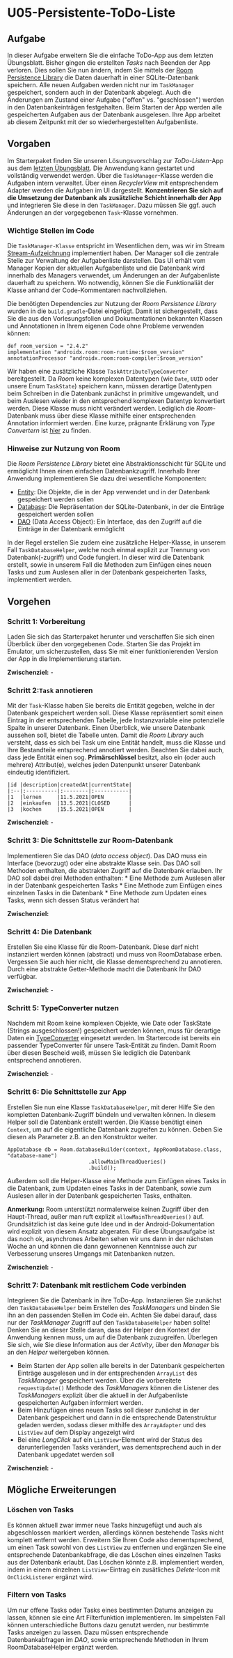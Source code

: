 # U05-Persistente-ToDo-Liste

## Aufgabe

In dieser Aufgabe erweitern Sie die einfache ToDo-App aus dem letzten Übungsblatt. Bisher gingen die erstellten _Tasks_ nach Beenden der App verloren. Dies sollen Sie nun ändern, indem Sie mittels der [Room Persistence Library](https://developer.android.com/training/data-storage/room) die Daten dauerhaft in einer SQLite-Datenbank speichern. Alle neuen Aufgaben werden nicht nur im `TaskManager` gespeichert, sondern auch in der Datenbank abgelegt. Auch die Änderungen am Zustand einer Aufgabe ("offen" vs. "geschlossen") werden in den Datenbankeinträgen festgehalten. Beim Starten der App werden alle gespeicherten Aufgaben aus der Datenbank ausgelesen. Ihre App arbeitet ab diesem Zeitpunkt mit der so wiederhergestellten Aufgabenliste.

## Vorgaben

Im Starterpaket finden Sie unseren Lösungsvorschlag zur _ToDo-Listen_-App aus dem [letzten Übungsblatt](https://android-regensburg.github.io/AssignmentViewer/index.html#Android-Regensburg/U04-ToDo-Liste). Die Anwendung kann gestartet und vollständig verwendet werden. Über die `TaskManager`-Klasse werden die Aufgaben intern verwaltet. Über einen _RecyclerView_ mit entsprechendem Adapter werden die Aufgaben im UI dargestellt. **Konzentrieren Sie sich auf die Umsetzung der Datenbank als zusätzliche Schicht innerhalb der App** und integrieren Sie diese in den `TaskManager`. Dazu müssen Sie ggf. auch Änderungen an der vorgegebenen `Task`-Klasse vornehmen.

### Wichtige Stellen im Code

Die `TaskManager-Klasse` entspricht im Wesentlichen dem, was wir im Stream [Stream-Aufzeichnung](https://www.youtube.com/watch?v=6m_b9NZGD6w) implementiert haben. Der Manager soll die zentrale Stelle zur Verwaltung der Aufgabenliste darstellen. Das UI erhält vom Manager Kopien der aktuellen Aufgabenliste und die Datenbank wird innerhalb des Managers verwendet, um Änderungen an der Aufgabenliste dauerhaft zu speichern. Wo notwendig, können Sie die Funktionaliät der Klasse anhand der Code-Kommentaren nachvollziehen.

Die benötigten Dependencies zur Nutzung der _Room Persistence Library_ wurden in die `build.gradle`-Datei eingefügt. Damit ist sichergestellt, dass Sie die aus den Vorlesungsfolien und Dokumentationen bekannten Klassen und Annotationen in Ihrem eigenen Code ohne Probleme verwenden können:
   
```
def room_version = "2.4.2"
implementation "androidx.room:room-runtime:$room_version"
annotationProcessor "androidx.room:room-compiler:$room_version"
```
Wir haben eine zusätzliche Klasse `TaskAttributeTypeConverter` bereitgestellt. Da _Room_ keine komplexen Datentypen (wie `Date`, `UUID` oder unsere Enum `TaskState`) speichern kann, müssen derartige Datentypen beim Schreiben in die Datenbank zunächst in primitive umgewandelt, und beim Auslesen wieder in den entsprechend komplexen Datentyp konvertiert werden. Diese Klasse muss nicht verändert werden. Lediglich die _Room_-Datenbank muss über diese Klasse mithilfe einer entsprechenden Annotation informiert werden. Eine kurze, prägnante Erklärung von _Type Convertern_ ist [hier](https://developer.android.com/training/data-storage/room/referencing-data) zu finden. 

### Hinweise zur Nutzung von Room

Die _Room Persistence Library_ bietet eine Abstraktionsschicht für SQLite und ermöglicht Ihnen einen einfachen Datenbankzugriff. Innerhalb Ihrer Anwendung implementieren Sie dazu drei wesentliche Komponenten:

- [Entity](https://developer.android.com/training/data-storage/room/defining-data): Die Objekte, die in der App verwendet und in der Datenbank gespeichert werden sollen
- [Database](https://developer.android.com/reference/kotlin/androidx/room/Database): Die Repräsentation der SQLite-Datenbank, in der die Einträge gespeichert werden sollen
- [DAO](https://developer.android.com/training/data-storage/room/accessing-data) (Data Access Object): Ein Interface, das den Zugriff auf die Einträge in der Datenbank ermöglicht

In der Regel erstellen Sie zudem eine zusätzliche Helper-Klasse, in unserem Fall `TaskDatabaseHelper`, welche noch einmal explizit zur Trennung von Datenbank(-zugriff) und Code fungiert. In dieser wird die Datenbank erstellt, sowie in unserem Fall die Methoden zum Einfügen eines neuen Tasks und zum Auslesen aller in der Datenbank gespeicherten Tasks, implementiert werden.

## Vorgehen

### Schritt 1: Vorbereitung

Laden Sie sich das Starterpaket herunter und verschaffen Sie sich einen Überblick über den vorgegebenen Code. Starten Sie das Projekt im Emulator, um sicherzustellen, dass Sie mit einer funktionierenden Version der App in die Implementierung starten.

**Zwischenziel:** -

### Schritt 2:`Task` annotieren

Mit der `Task`-Klasse haben Sie bereits die Entität gegeben, welche in der Datenbank gespeichert werden soll. Diese Klasse repräsentiert somit einen Eintrag in der entsprechenden Tabelle, jede Instanzvariable eine potenzielle Spalte in unserer Datenbank. Einen Überblick, wie unsere Datenbank aussehen soll, bietet die Tabelle unten. Damit die _Room Library_ auch versteht, dass es sich bei Task um eine Entität handelt, muss die Klasse und Ihre Bestandteile entsprechend annotiert werden. Beachten Sie dabei auch, dass jede Entität einen sog. **Primärschlüssel** besitzt, also ein (oder auch mehrere) Attribut(e), welches jeden Datenpunkt unserer Datenbank eindeutig identifiziert.

    |id |description|createdAt|currentState|
    |:--|:----------|:--------|:-----------|
    |1  |lernen     |11.5.2021|OPEN        |
    |2  |einkaufen  |13.5.2021|CLOSED      |
    |3  |kochen     |15.5.2021|OPEN        |

**Zwischenziel:** -

### Schritt 3: Die Schnittstelle zur Room-Datenbank

Implementieren Sie das DAO (_data access object_). Das DAO muss ein Interface (bevorzugt) oder eine abstrakte Klasse sein. Das DAO soll Methoden enthalten, die abstrakten Zugriff auf die Datenbank erlauben. Ihr DAO soll dabei drei Methoden enthalten:
    * Eine Methode zum Auslesen aller in der Datenbank gespeicherten Tasks
    * Eine Methode zum Einfügen eines einzelnen Tasks in die Datenbank
    * Eine Methode zum Updaten eines Tasks, wenn sich dessen Status verändert hat

**Zwischenziel:**

### Schritt 4: Die Datenbank

Erstellen Sie eine Klasse für die Room-Datenbank. Diese darf nicht instanziiert werden können (abstract) und muss von RoomDatabase erben. Vergessen Sie auch hier nicht, die Klasse dementsprechend zu annotieren. Durch eine abstrakte Getter-Methode macht die Datenbank Ihr DAO verfügbar. 

**Zwischenziel:** -

### Schritt 5: TypeConverter nutzen

Nachdem mit Room keine komplexen Objekte, wie Date oder TaskState (Strings ausgeschlossen!) gespeichert werden können, muss für derartige Daten ein [TypeConverter](https://developer.android.com/training/data-storage/room/referencing-data) eingesetzt werden. Im Startercode ist bereits ein passender TypeConverter für unsere Task-Entität zu finden. Damit Room über diesen Bescheid weiß, müssen Sie lediglich die Datenbank entsprechend annotieren.

**Zwischenziel:** -

### Schritt 6: Die Schnittstelle zur App

Erstellen Sie nun eine Klasse `TaskDatabaseHelper`, mit derer Hilfe Sie den kompletten Datenbank-Zugriff bündeln und verwalten können. In diesem Helper soll die Datenbank erstellt werden. Die Klasse benötigt einen `Context`, um auf die eigentliche Datenbank zugreifen zu können. Geben Sie diesen als Parameter z.B. an den Konstruktor weiter.

```
AppDatabase db = Room.databaseBuilder(context, AppRoomDatabase.class, "database-name")
                          .allowMainThreadQueries()
                          .build();
```

Außerdem soll die Helper-Klasse eine Methode zum Einfügen eines Tasks in die Datenbank, zum Updaten eines Tasks in der Datenbank, sowie zum Auslesen aller in der Datenbank gespeicherten Tasks, enthalten.

**Anmerkung:** Room unterstützt normalerweise keinen Zugriff über den Haupt-Thread, außer man ruft explizit `allowMainThreadQueries()` auf. Grundsätzlich ist das keine gute Idee und in der Android-Dokumentation wird explizit von diesem Ansatz abgeraten. Für diese Übungsaufgabe ist das noch ok, asynchrones Arbeiten sehen wir uns dann in der nächsten Woche an und können die dann gewonnenen Kenntnisse auch zur Verbesserung unseres Umgangs mit Datenbanken nutzen.

**Zwischenziel:** -

### Schritt 7: Datenbank mit restlichem Code verbinden

Integrieren Sie die Datenbank in ihre ToDo-App. Instanziieren Sie zunächst den `TaskDatabaseHelper` beim Erstellen des _TaskManagers_ und binden Sie ihn an den passenden Stellen im Code ein. Achten Sie dabei darauf, dass nur der _TaskManager_ Zugriff auf den `TaskDatabaseHelper` haben sollte! Denken Sie an dieser Stelle daran, dass der Helper den Kontext der Anwendung kennen muss, um auf die Datenbank zuzugreifen. Überlegen Sie sich, wie Sie diese Information aus der _Activity_, über den _Manager_ bis an den _Helper_ weitergeben können.

- Beim Starten der App sollen alle bereits in der Datenbank gespeicherten Einträge ausgelesen und in der entsprechenden `ArrayList` des _TaskManager_ gespeichert werden. Über die vorbereitete `requestUpdate()` Methode des _TaskManagers_ können die Listener des _TaskManagers_ explizit über die aktuell in der Aufgabenliste gespeicherten Aufgaben informiert werden.
- Beim Hinzufügen eines neuen Tasks soll dieser zunächst in der Datenbank gespeichert und dann in die entsprechende Datenstruktur geladen werden, sodass dieser mithilfe des `ArrayAdapter` und des `ListView` auf dem Display angezeigt wird
- Bei eine _LongClick_ auf ein `ListView`-Element wird der Status des darunterliegenden Tasks verändert, was dementsprechend auch in der Datenbank upgedatet werden soll

**Zwischenziel:** -

## Mögliche Erweiterungen

### Löschen von Tasks
Es können aktuell zwar immer neue Tasks hinzugefügt und auch als abgeschlossen markiert werden, allerdings können bestehende Tasks nicht komplett entfernt werden. Erweitern Sie Ihren Code also dementsprechend, um einen Task sowohl von des `ListView` zu entfernen und ergänzen Sie eine entsprechende Datenbankabfrage, die das Löschen eines einzelnen Tasks aus der Datenbank erlaubt. Das Löschen könnte z.B. implementiert werden, indem in einem einzelnen `ListView`-Eintrag ein zusätliches _Delete_-Icon mit `OnClickListener` ergänzt wird.

### Filtern von Tasks
Um nur offene Tasks oder Tasks eines bestimmten Datums anzeigen zu lassen, können sie eine Art Filterfunktion implementieren. Im simpelsten Fall können unterschiedliche Buttons dazu genutzt werden, nur bestimmte Tasks anzeigen zu lassen. Dazu müssen entsprechende Datenbankabfragen im _DAO_, sowie entsprechende Methoden in Ihrem RoomDatabaseHelper ergänzt werden.
